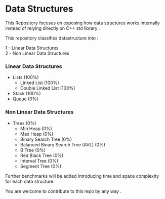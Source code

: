 # Data Structures

This Repository focuses on exposing how data structures works internally instead of relying directly on C++ std library .

This repository classifies datastructure into :

1 - Linear Data Structures </br>
2 - Non Linear Data Structures <br/>

### Linear Data Structures
- Lists (100%)
  - Linked List (100%)
  - Double Linked List (100%)
- Stack (100%)
- Queue (0%)

### Non Linear Data Structures
- Trees (0%)
  - Min Heap (0%)
  - Max Heap (0%)
  - Binary Search Tree (0%)
  - Balanced Binary Search Tree (AVL) (0%)
  - B Tree (0%)
  - Red Black Tree (0%)
  - Interval Tree (0%)
  - Segment Tree (0%)

Further benchmarks will be added introducing time and space complexity for each data structure.

You are welcome to contribute to this repo by any way .